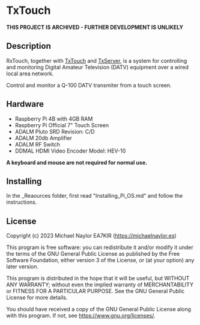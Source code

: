 # TxTouch

**THIS PROJECT IS ARCHIVED - FURTHER DEVELOPMENT IS UNLIKELY**

## Description
RxTouch, together with [TxTouch](https://github.com/ea7kir/TxTouch) and [TxServer](https://github.com/ea7kir/TxServer), is a system for controlling and monitoring Digital Amateur Television (DATV) equipment over a wired local area network.

Control and monitor a Q-100 DATV transmiter from a touch screen.

## Hardware

- Raspberry Pi 4B with 4GB RAM
- Raspberry Pi Official 7" Touch Screen
- ADALM Pluto SRD Revision: C/D
- ADALM 20db Amplifier
- ADALM RF Switch
- DDMAL HDMI Video Encoder Model: HEV-10

**A keyboard and mouse are not required for normal use.**

## Installing

In the _Reaources folder, first read "Installing_Pi_OS.md" and follow the instructions.

## License
Copyright (c) 2023 Michael Naylor EA7KIR (https://michaelnaylor.es)

This program is free software: you can redistribute it and/or modify it under the terms of the GNU General Public License as published by the Free Software Foundation, either version 3 of the License, or (at your option) any later version.

This program is distributed in the hope that it will be useful, but WITHOUT ANY WARRANTY; without even the implied warranty of MERCHANTABILITY or FITNESS FOR A PARTICULAR PURPOSE. See the GNU General Public License for more details.

You should have received a copy of the GNU General Public License along with this program. If not, see https://www.gnu.org/licenses/.
